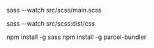sass --watch src/scss/main.scss

sass --watch src/scss:dist/css

npm install -g sass
npm install -g parcel-bundler

